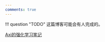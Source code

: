 ```yaml
---
comments: true
---
```

!!! question "TODO"
    这篇博客可能会有人完成的。


[Axi的强化学习笔记](https://axi404.top/tags/tech%20talk/2)   
